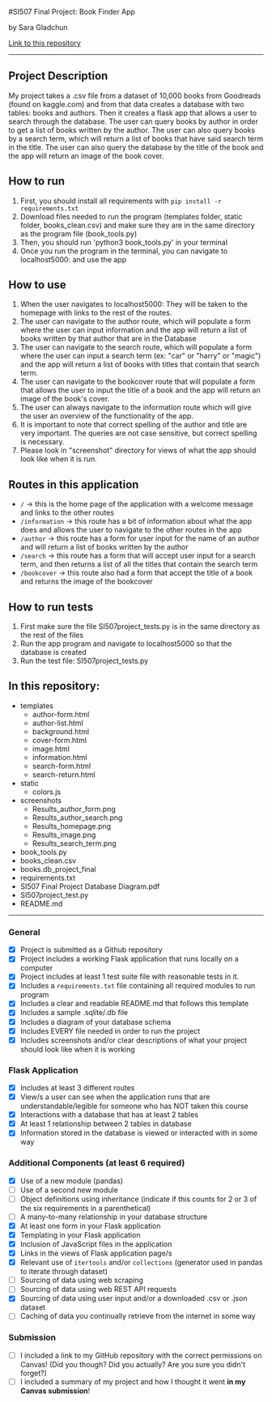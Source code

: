 #SI507 Final Project: Book Finder App

by Sara Gladchun

[Link to this repository](https://github.com/skglad/SI507_Final_Project)

---

## Project Description

My project takes a .csv file from a dataset of 10,000 books from Goodreads (found on kaggle.com) and from that data creates a database with two tables: books and authors. Then it creates a flask app that allows a user to search through the database. The user can query books by author in order to get a list of books written by the author. The user can also query books by a search term, which will return a list of books that have said search term in the title. The user can also query the database by the title of the book and the app will return an image of the book cover.

## How to run

1. First, you should install all requirements with `pip install -r requirements.txt`
2. Download files needed to run the program (templates folder, static folder, books_clean.csv) and make sure they are in the same directory as the program file (book_tools.py)
2. Then, you should run 'python3 book_tools.py' in your terminal
3. Once you run the program in the terminal, you can navigate to localhost5000: and use the app

## How to use

1. When the user navigates to localhost5000: They will be taken to the homepage with links to the rest of the routes.
2. The user can navigate to the author route, which will populate a form where the user can input information and the app will return a list of books written by that author that are in the Database
3. The user can navigate to the search route, which will populate a form where the user can input a search term (ex: "car" or "harry" or "magic") and the app will return a list of books with titles that contain that search term.
4. The user can navigate to the bookcover route that will populate a form that allows the user to input the title of a book and the app will return an image of the book's cover.
5. The user can always navigate to the information route which will give the user an overview of the functionality of the app.
6. It is important to note that correct spelling of the author and title are very important. The queries are not case sensitive, but correct spelling is necessary.
7. Please look in "screenshot" directory for views of what the app should look like when it is run.

## Routes in this application
- `/` -> this is the home page of the application with a welcome message and links to the other routes
- `/information` -> this route has a bit of information about what the app does and allows the user to navigate to the other routes in the app
- `/author` -> this route has a form for user input for the name of an author and will return a list of books written by the author
- `/search` -> this route has a form that will accept user input for a search term, and then returns a list of all the titles that contain the search term
- `/bookcover` -> this route also had a form that accept the title of a book and returns the image of the bookcover

## How to run tests
1. First make sure the file SI507project_tests.py is in the same directory as the rest of the files
2. Run the app program and navigate to localhost5000 so that the database is created
3. Run the test file: SI507project_tests.py

## In this repository:
- templates
  - author-form.html
  - author-list.html
  - background.html
  - cover-form.html
  - image.html
  - information.html
  - search-form.html
  - search-return.html
- static
  - colors.js
- screenshots
  - Results_author_form.png
  - Results_author_search.png
  - Results_homepage.png
  - Results_image.png
  - Results_search_term.png
- book_tools.py
- books_clean.csv
- books.db_project_final
- requirements.txt
- SI507 Final Project Database Diagram.pdf
- SI507project_test.py
- README.md
---

### General
- [X] Project is submitted as a Github repository
- [X] Project includes a working Flask application that runs locally on a computer
- [X] Project includes at least 1 test suite file with reasonable tests in it.
- [X] Includes a `requirements.txt` file containing all required modules to run program
- [X] Includes a clear and readable README.md that follows this template
- [X] Includes a sample .sqlite/.db file
- [X]  Includes a diagram of your database schema
- [X] Includes EVERY file needed in order to run the project
- [X] Includes screenshots and/or clear descriptions of what your project should look like when it is working

### Flask Application
- [X] Includes at least 3 different routes
- [X] View/s a user can see when the application runs that are understandable/legible for someone who has NOT taken this course
- [X] Interactions with a database that has at least 2 tables
- [X] At least 1 relationship between 2 tables in database
- [X] Information stored in the database is viewed or interacted with in some way

### Additional Components (at least 6 required)
- [X] Use of a new module (pandas)
- [ ] Use of a second new module
- [ ] Object definitions using inheritance (indicate if this counts for 2 or 3 of the six requirements in a parenthetical)
- [ ] A many-to-many relationship in your database structure
- [X] At least one form in your Flask application
- [X] Templating in your Flask application
- [X] Inclusion of JavaScript files in the application
- [X] Links in the views of Flask application page/s
- [X] Relevant use of `itertools` and/or `collections` (generator used in pandas to iterate through dataset)
- [ ] Sourcing of data using web scraping
- [ ] Sourcing of data using web REST API requests
- [X] Sourcing of data using user input and/or a downloaded .csv or .json dataset
- [ ] Caching of data you continually retrieve from the internet in some way

### Submission
- [ ] I included a link to my GitHub repository with the correct permissions on Canvas! (Did you though? Did you actually? Are you sure you didn't forget?)
- [ ] I included a summary of my project and how I thought it went **in my Canvas submission**!
